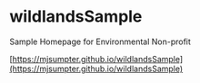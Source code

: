 # wildlandsSample
Sample Homepage for Environmental Non-profit


[https://mjsumpter.github.io/wildlandsSample](https://mjsumpter.github.io/wildlandsSample)
